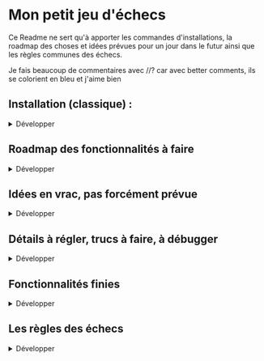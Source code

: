 # Mon petit jeu d'échecs

Ce Readme ne sert qu'à apporter les commandes d'installations, la roadmap des choses et idées prévues pour un jour dans le futur ainsi que les règles communes des échecs.

Je fais beaucoup de commentaires avec //? car avec better comments, ils se colorient en bleu et j'aime bien

## Installation (classique) :

<details>
<summary>Développer</summary>

- **1 : npm i** (Comprend dotenv ; express ; multer ; pg ; sequelize) (peut-être bcrypt ; ejs ; email-validator et express-session dans le futur)  

- **2 : Création de la BDD** 
  - `sudo -i -u postgres;` sur Ubuntu ou  `psql -U postgres` sur Windows
  - `psql`
  - `CREATE ROLE chess WITH LOGIN PASSWORD 'chess';`
  - `CREATE DATABASE chess OWNER chess;`
    
    **Sur un autre terminal :**
  - `psql -U chess -d chess -f ./data/create_db.sql;` + MDP `chess`

- **3 : Créer le .env**
  - À l'intérieur du .env, mettre : 
  - `PG_URL=postgresql://chess:chess@localhost:5432/chess`
  - `PORT=3000`

Et voilà 

</details>

## Roadmap des fonctionnalités à faire

<details>
<summary>Développer</summary>

### <span style="color:red">En rouge, les choses actuellement en dev</span>
  
  - 2 ème étape : **Identification des coups possibles**
    - a: Quand une case est sélectionnée, cela part en JS pendant un moment pour sortir un tableau/objet de toutes les cases où il est possible d'aller.
    - a': (*OU A chaque coup, le JS va calculer pour chaque pièce tous les coups possible (pour une seule couleur) et donc avoir compteur et check-if-mate*)
    - b: Ces cases devront être colorié avec une 4ème couleur
    - c: Ces cases devront être cliquables.
    - d: En cliquand sur l'une de ces cases (donc les cases "coup possible"), cela doit déplacer la pièce original vers cette nouvelle case.
    - e: Si la nouvelle case de la pièce contenait déjà une pièce (adverse), elle doit être retiré du plateau (BONUS : et mise dans le cimetière)
    - f: Retour à l'état initial

  - 3 ème étape : **Les règle de la partie**
    - a: A chaque coup effectué, on revient donc à l'état initial
    - b: Dans cet état, il faut calculer tous les coup possible pour chaque pièce pour le joueur dont c'est le tour.
    - c: Je ne sais comment, si le joueur est en échec, on doit donc limiter les coups à tout ceux qui lui permettent de sortir de cet état.
    - d: Pour déterminer l'échec et mat, il faut vérifier que peu importe le coup joué parmis ceux en état d'échec, le joueur reste en échec. Si c'est le cas, alors c'est checkmate.

  - 4 ème étape : **Relation entre les joueurs**
    - a: Mise en place d'une page d'accueuil
    - b: Paramétrage d'une partie (simple au début avec seulement 1 ou deux joueurs)
    - c: En fonction de la couleur choisie si "un joueur", s'arranger pour que l'ordinateur joue un coup aléatoire avec un faux délai de réflexion

</details>

## Idées en vrac, pas forcément prévue

<details>
<summary>Développer</summary>

### <span style="color:green">**Pas très important**</span> ; <span style="color:blue">**Assez important**</span> ; <span style="color:red">**Important**</span>

- <span style="color:green">Rajouter un délai minimal et maximal (un compteur total ?) pour les coup de chaque joueur</span>
- <span style="color:green">Rajouter un dégradé sur les case (genre reflet)</span>
- <span style="color:red">Rajouter une option en début de partie pour paramétrer (jouer seul / à deux en local / à deux en ligne)</span>
- <span style="color:blue">Rajouter une animation quand une pièce se déplace d'une case à une autre</span>
- <span style="color:green">Rajouter une animation et une option pour déplacer les pièces sorties dans un cimetière</span>
- <span style="color:red">Un enregistrement de toutes les parties joués, un moyen de les consulter (voir les fiches lors des championnats) et un moyen de les faire rejouer.</span>
- <span style="color:red">Rajouter une option pour changer les couleurs/le thème.</span>
- <span style="color:blue">Affichage du contrôle de chaque joueur</span>
- <span style="color:green">Affichage particulier des pièces en cas de vitoires + animations ?</span>
- <span style="color:red">Afficher un tableau dynamique sur la droite du jeu qui récapitulera tous les coup (avec mise en forme des coup lorsque MEURTRE)</span>
- <span style="color:green">Enregistrer un nom pour chaque joueur, l'inscrire en base de donnée (unique avec mot de passe et il pourrait retrouver se sparties précédentes)</span>
- <span style="color:green">En activant le mode DangerZone, survoler une case, mettrait en surbrillance les pièces responsables du contrôle</span>
- <span style="color:blue">Intégrer une règle dans la page</span>

</details>

## Détails à régler, trucs à faire, à débugger

<details>
<summary>Développer</summary>

- Si CODE dans le back, a chaque déplacement, avant de bouger la pièce, faire une vérification que ce déplacement est légal (ne pas faire confiance à l'user et au JS front)
- Un bug récurrent mais irreproduisible sur commande fait que lors de la sélection d'une pièce, tous les events listener originaux ne sont pas systématiquement supprimés. Il peut en rester 3 ou 4 qui rend la sélection de pièce multiples possibles. GRAVE (J'ai fait un truc, je ne suis pas sûr mais ça l'a peut-être régle. Je laisse cette ligne quand même on sait jamais.)
- La partie let color avec le if et l'insertion dans l'objet d ela pièce est répété 6 fois. Très facile à factoriser en unifiant les fonctions.

</details>

## Fonctionnalités finies

<details>
<summary>Développer</summary>

- Création de l'échiquier, des lettres, des nombres automatisé et synchro avec des setTimeout.
- Création de la base de données (mais qui sera peut-être remplacé par un simple objet)
- Étape 0 : <span style="color:red">**Création, conception d'un plan "optimisé" à toutes les règles**</span>
- 1 ère étape : **La sélection des pièces**
    - a: Je ne dois pouvoir cliquer que sur les case qui contienne une pièce.
    - b: Quand je clique sur une pièce, elle doit se mettre en surbrillance
    - c: Quand une case est sélectionné, on ne doit plus pouvoir sélectionner la moindre case (peut-être rajouter une option empêchant toute action de l'user pendant une seconde ou deux pour être sûr);
    - d: Quand une case est sélectionné, elle doit pouvoir être recliqué pour la déselectionner ce qui fait revenir à l'état initial.

</details>

## Les règles des échecs

<details>
<summary>Développer</summary>

- La case en bas à droite (H1) est blanche
### Echec
- Conditions d'échec : Lorsque la case occupée par le Roi est contrôlée par une pièce de l'adversaire (en gros, le roi peut se faire manger au prochain tour)
- Conditions d'échec et mat :
  - Le roi est en échec et ne peut plus se déplacer
  - Aucune pièce alliée ne peut le sauver
  - La pièce adverse menaçante ne peut être éliminée
### Le pat
-   Le roi ne peut pas se déplacer sans se mettre en échec
-   Aucune autre pièce ne peut être déplacée
### Partie nulle
- Par consentement mutuel (implique un bouton)
- Si 50 coups ont été effectués sans déplacements de pions ou prise de pièces.
- S'il ne reste que les deux rois.

### Déplacement (et particularités) des pièces

#### Le pion
  - Avance droit devant lui, ne recule jamais
  - Avance d'une case (ou deux à son premier coup)
  - Capture en diagonale
  - (Se transforme en une autrte pièce (au choix du joueur exepté le roi) si atteint la ligne extrême adverse (Ligne 8 pour un pion blanc, ligne 1 pour un pion noir))

#### Le cavalier
  - Ignore les autres pièces
  - Se déplace de deux cases puis de une (forme de L, implique donc un maximum de 8 déplacements possibles par cavalier)
  - Change de couleur à chaque déplacement

#### Le fou
  - Se déplace en diagonale d'autant de case qu'il le veut (sauf rencontre)
  - Reste toujours sur sa couleur

#### La tour
  - Déplacement en ligne (horizontal/vertical) d'autant de case qu'il le veut (sauf rencontre)

#### Le roi
  - Se déplace dans toutes les directions possibles d'une seule case à la fois
  - Ne doit jamais se déplacer dans une case contrôlée par l'adversaire

#### La dame
  - Cumule déplacement en diagonale et en ligne. Ainsi, comme le roi, elle peut se déplacer dans les 8 directions, mais aussi loin qu'elle le veut (sauf rencontre)

#### Le roque
  - Le roi se déplace vers l'une de ses tours, se colle à elle, la tour saute par dessus le roi et passe de l'autre côté.
  - Ni le roi, ni la tour concernée ne doivent avoir bougé depuis le début de la partie
  - Le roi ne peut accomplir cette action s'il est en échec
  - Aucune des pièces adverses ne doit contrôler les deux ou trois cases séparant la tour du roi.

#### La prise en passant
  - Si un pion adverse vient d'avancer de deux cases et se retrouve adjacent à l'un des pions du joueur, celui-ci peut choisir d'effectuer la prise en passant. C'est-à-dire, bouger en diagonale derrière le pion adverse et le "prendre" par la même occasion.
  - Le pion ne peut faire cette action que directement après le déplacement de deux cases adverses.

</details>